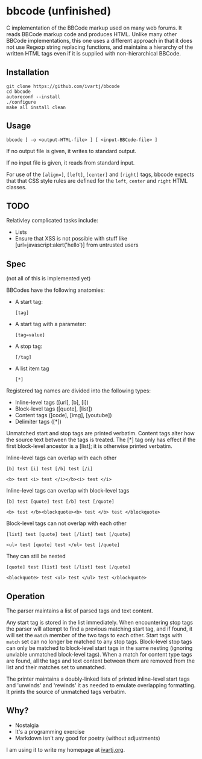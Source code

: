 bbcode (unfinished)
======

C implementation of the BBCode markup used on many web forums. It
reads BBCode markup code and produces HTML. Unlike many other BBCode
implementations, this one uses a different approach in that it does
not use Regexp string replacing functions, and maintains a hierarchy
of the written HTML tags even if it is supplied with non-hierarchical
BBCode.


Installation
------------

    git clone https://github.com/ivartj/bbcode
    cd bbcode
    autoreconf --install
    ./configure
    make all install clean


Usage
-----

    bbcode [ -o <output-HTML-file> ] [ <input-BBCode-file> ]

If no output file is given, it writes to standard output.

If no input file is given, it reads from standard input.

For use of the `[align=]`, `[left]`, `[center]` and `[right]` tags,
bbcode expects that that CSS style rules are defined for the `left`,
`center` and `right` HTML classes.

TODO
----

Relativley complicated tasks include:

 * Lists
 * Ensure that XSS is not possible with stuff like
   [url=javascript:alert('hello')] from untrusted users


Spec
----

(not all of this is implemented yet)

BBCodes have the following anatomies:

 * A start tag:

       [tag]

 * A start tag with a parameter:

       [tag=value]

 * A stop tag:

       [/tag]

 * A list item tag

       [*]

Registered tag names are divided into the following types:

 * Inline-level tags ([url], [b], [i])
 * Block-level tags ([quote], [list])
 * Content tags ([code], [img], [youtube])
 * Delimiter tags ([*])

Unmatched start and stop tags are printed verbatim. Content tags
alter how the source text between the tags is treated. The [*] tag
only has effect if the first block-level ancestor is a [list]; it is
otherwise printed verbatim.

Inline-level tags can overlap with each other

    [b] test [i] test [/b] test [/i]

    <b> test <i> test </i></b><i> test </i>

Inline-level tags can overlap with block-level tags

    [b] test [quote] test [/b] test [/quote]

    <b> test </b><blockquote><b> test </b> test </blockquote>

Block-level tags can not overlap with each other

    [list] test [quote] test [/list] test [/quote]

    <ul> test [quote] test </ul> test [/quote]

They can still be nested

    [quote] test [list] test [/list] test [/quote]

    <blockquote> test <ul> test </ul> test </blockquote>


Operation
---------

The parser maintains a list of parsed tags and text content.

Any start tag is stored in the list immediately. When encountering
stop tags the parser will attempt to find a previous matching start
tag, and if found, it will set the `match` member of the two tags to
each other. Start tags with `match` set can no longer be matched to
any stop tags. Block-level stop tags can only be matched to
block-level start tags in the same nesting (ignoring unviable
unmatched block-level tags). When a match for content type tags are
found, all the tags and text content between them are removed from the
list and their matches set to unmatched.

The printer maintains a doubly-linked lists of printed inline-level
start tags and 'unwinds' and 'rewinds' it as needed to emulate
overlapping formatting. It prints the source of unmatched tags
verbatim.


Why?
----

 * Nostalgia
 * It's a programming exercise
 * Markdown isn't any good for poetry (without adjustments)

I am using it to write my homepage at [ivartj.org](http://ivartj.org/).
